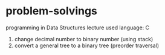 # problem-solvings
programming in Data Structures lecture
used language: C

1) change decimal number to binary number (using stack)
2) convert a general tree to a binary tree (preorder traversal)
